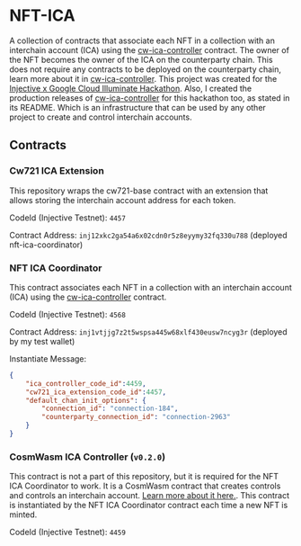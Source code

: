 # NFT-ICA

A collection of contracts that associate each NFT in a collection with an interchain account (ICA) using the [cw-ica-controller](https://github.com/srdtrk/cw-ica-controller/) contract.
The owner of the NFT becomes the owner of the ICA on the counterparty chain. This does not require any contracts to be deployed on the counterparty chain, learn more about it in [cw-ica-controller](https://github.com/srdtrk/cw-ica-controller/).
This project was created for the [Injective x Google Cloud Illuminate Hackathon](https://dorahacks.io/hackathon/illuminate/detail).
Also, I created the production releases of [cw-ica-controller](https://github.com/srdtrk/cw-ica-controller/) for this hackathon too, as stated in its README.
Which is an infrastructure that can be used by any other project to create and control interchain accounts.

## Contracts

### Cw721 ICA Extension

This repository wraps the cw721-base contract with an extension that allows storing the interchain account address for each token.

CodeId (Injective Testnet): `4457`

Contract Address: `inj12xkc2ga54a6x02cdn0r5z8eyymy32fq330u788` (deployed nft-ica-coordinator)

### NFT ICA Coordinator

This contract associates each NFT in a collection with an interchain account (ICA) using the [cw-ica-controller](https://github.com/srdtrk/cw-ica-controller/) contract.

CodeId (Injective Testnet): `4568`

Contract Address: `inj1vtjjg7z2t5wspsa445w68xlf430eusw7ncyg3r` (deployed by my test wallet)

Instantiate Message:

```json
{
	"ica_controller_code_id":4459,
	"cw721_ica_extension_code_id":4457,
	"default_chan_init_options": {
		"connection_id": "connection-184",
		"counterparty_connection_id": "connection-2963"
	}
}
```

### CosmWasm ICA Controller (`v0.2.0`)

This contract is not a part of this repository, but it is required for the NFT ICA Coordinator to work. It is a CosmWasm contract that creates controls and controls an interchain account. [Learn more about it here.](https://github.com/srdtrk/cw-ica-controller/).
This contract is instantiated by the NFT ICA Coordinator contract each time a new NFT is minted.

CodeId (Injective Testnet): `4459`
